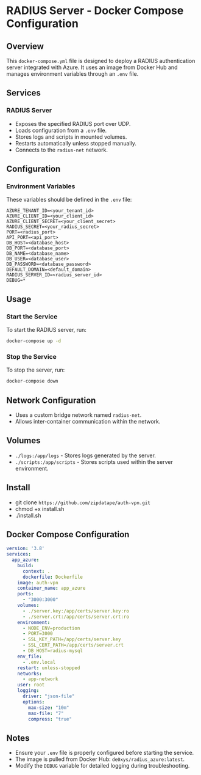 # RADIUS Server - Docker Compose Configuration

## Overview
This `docker-compose.yml` file is designed to deploy a RADIUS authentication server integrated with Azure. It uses an image from Docker Hub and manages environment variables through an `.env` file.

## Services

### RADIUS Server
- Exposes the specified RADIUS port over UDP.
- Loads configuration from a `.env` file.
- Stores logs and scripts in mounted volumes.
- Restarts automatically unless stopped manually.
- Connects to the `radius-net` network.

## Configuration

### Environment Variables
These variables should be defined in the `.env` file:

```plaintext
AZURE_TENANT_ID=<your_tenant_id>
AZURE_CLIENT_ID=<your_client_id>
AZURE_CLIENT_SECRET=<your_client_secret>
RADIUS_SECRET=<your_radius_secret>
PORT=<radius_port>
API_PORT=<api_port>
DB_HOST=<database_host>
DB_PORT=<database_port>
DB_NAME=<database_name>
DB_USER=<database_user>
DB_PASSWORD=<database_password>
DEFAULT_DOMAIN=<default_domain>
RADIUS_SERVER_ID=<radius_server_id>
DEBUG=*
```

## Usage

### Start the Service
To start the RADIUS server, run:
```sh
docker-compose up -d
```

### Stop the Service
To stop the server, run:
```sh
docker-compose down
```

## Network Configuration

- Uses a custom bridge network named `radius-net`.
- Allows inter-container communication within the network.

## Volumes

- `./logs:/app/logs` - Stores logs generated by the server.
- `./scripts:/app/scripts` - Stores scripts used within the server environment.

## Install


- git clone `https://github.com/zipdatape/auth-vpn.git`
- chmod +x install.sh
- ./install.sh



## Docker Compose Configuration

```yaml
version: '3.8'
services:
  app_azure:
    build:
      context: .
      dockerfile: Dockerfile
    image: auth-vpn
    container_name: app_azure
    ports:
      - "3000:3000"
    volumes:
      - ./server.key:/app/certs/server.key:ro
      - ./server.crt:/app/certs/server.crt:ro
    environment:
      - NODE_ENV=production
      - PORT=3000
      - SSL_KEY_PATH=/app/certs/server.key
      - SSL_CERT_PATH=/app/certs/server.crt
      - DB_HOST=radius-mysql
    env_file:
      - .env.local
    restart: unless-stopped
    networks:
      - app-network
    user: root
    logging:
      driver: "json-file"
      options:
        max-size: "10m"
        max-file: "7"
        compress: "true"

```

## Notes
- Ensure your `.env` file is properly configured before starting the service.
- The image is pulled from Docker Hub: `de0xys/radius_azure:latest`.
- Modify the `DEBUG` variable for detailed logging during troubleshooting.
